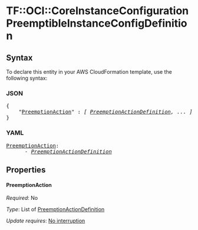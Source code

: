 # TF::OCI::CoreInstanceConfiguration PreemptibleInstanceConfigDefinition

## Syntax

To declare this entity in your AWS CloudFormation template, use the following syntax:

### JSON

<pre>
{
    "<a href="#preemptionaction" title="PreemptionAction">PreemptionAction</a>" : <i>[ <a href="preemptionactiondefinition.md">PreemptionActionDefinition</a>, ... ]</i>
}
</pre>

### YAML

<pre>
<a href="#preemptionaction" title="PreemptionAction">PreemptionAction</a>: <i>
      - <a href="preemptionactiondefinition.md">PreemptionActionDefinition</a></i>
</pre>

## Properties

#### PreemptionAction

_Required_: No

_Type_: List of <a href="preemptionactiondefinition.md">PreemptionActionDefinition</a>

_Update requires_: [No interruption](https://docs.aws.amazon.com/AWSCloudFormation/latest/UserGuide/using-cfn-updating-stacks-update-behaviors.html#update-no-interrupt)

